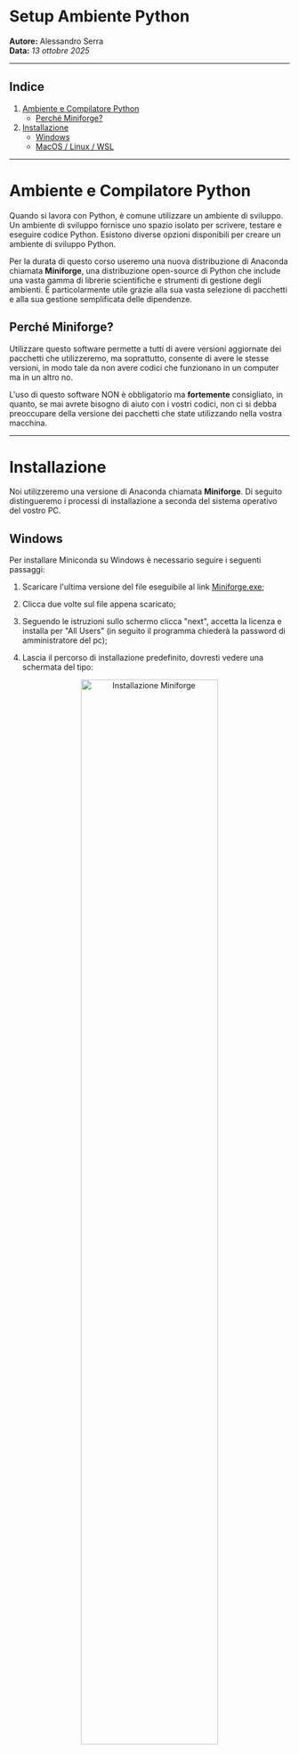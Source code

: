 # Setup Ambiente Python

**Autore:** Alessandro Serra  
**Data:** _13 ottobre 2025_

---

## Indice

1. [Ambiente e Compilatore Python](#ambiente-e-compilatore-python)
   - [Perché Miniforge?](#perche-miniforge)
2. [Installazione](#installazione)
   - [Windows](#windows)
   - [MacOS / Linux / WSL](#macos-linux--wsl)

---

# Ambiente e Compilatore Python

Quando si lavora con Python, è comune utilizzare un ambiente di sviluppo. Un ambiente di sviluppo fornisce uno spazio isolato per scrivere, testare e eseguire codice Python. Esistono diverse opzioni disponibili per creare un ambiente di sviluppo Python.

Per la durata di questo corso useremo una nuova distribuzione di Anaconda chiamata **Miniforge**, una distribuzione open-source di Python che include una vasta gamma di librerie scientifiche e strumenti di gestione degli ambienti. È particolarmente utile grazie alla sua vasta selezione di pacchetti e alla sua gestione semplificata delle dipendenze.

## Perché Miniforge?

Utilizzare questo software permette a tutti di avere versioni aggiornate dei pacchetti che utilizzeremo, ma soprattutto, consente di avere le stesse versioni, in modo tale da non avere codici che funzionano in un computer ma in un altro no.

L'uso di questo software NON è obbligatorio ma **fortemente** consigliato, in quanto, se mai avrete bisogno di aiuto con i vostri codici, non ci si debba preoccupare della versione dei pacchetti che state utilizzando nella vostra macchina.

---

# Installazione

Noi utilizzeremo una versione di Anaconda chiamata **Miniforge**. Di seguito distingueremo i processi di installazione a seconda del sistema operativo del vostro PC.

## Windows

Per installare Miniconda su Windows è necessario seguire i seguenti passaggi:

1. Scaricare l'ultima versione del file eseguibile al link [<u>Miniforge.exe</u>](https://github.com/conda-forge/miniforge/releases/latest/download/Miniforge3-Windows-x86_64.exe);

2. Clicca due volte sul file appena scaricato;
3. Seguendo le istruzioni sullo schermo clicca "next", accetta la licenza e installa per "All Users" (in seguito il programma chiederà la password di amministratore del pc);

4. Lascia il percorso di installazione predefinito, dovresti vedere una schermata del tipo:

<p align="center">
  <img src="docs/assets/setup_images/W11_installation_path.png" alt="Installazione Miniforge" width="70%">
  <br>
  <em>Percorso di installazione.</em>
</p>

5. <u>**IMPORTANTE**</u>: assicurati che queste opzioni siano **TUTTE** spuntate:

<p align="center">
  <img src="docs/assets/setup_images/W11_env_path.png" alt="Installazione Miniforge" width="70%">
  <br>
  <em>Opzioni di Installazione.</em>
</p>

6. Una volta finita l'installazione apri il menù start e nella barra di ricerca digita "Miniforge Prompt"

<p align="center">
  <img src="docs/assets/setup_images/W11_miniforge_prompt.png" alt="Installazione Miniforge" width="70%">
  <br>
  <em>Prompt di Miniforge.</em>
</p>

7. Clicca sull'applicazione, una volta aperta dovrebbe sembrare una sorta di "terminale". Verifica la corretta installazione scrivendo

   ```bash
   conda info
   ```

   e premendo invio, dovrebbe apparire una lista simile a quella in figura

<p align="center">
  <img src="docs/assets/setup_images/W11_conda_info.png" alt="Installazione Miniforge" width="70%">
  <br>
  <em>Risultato del comando scritto sopra.</em>
</p>

Complimenti, avete installato Miniforge con successo!

---

## MacOS, Linux & WSL

Per installare Miniforge su sistemi operativi UNIX-like (MacOS, Linux o WSL) è necessario seguire i seguenti passaggi:

1. Aprire una finestra di terminale (su MacOS aprite Spotlight con Command + Spazio e digitate "Terminale") e eseguite il comando:

   ```bash
   curl -L -O "https://github.com/conda-forge/miniforge/releases/latest/download/Miniforge3-$(uname)-$(uname -m).sh"
   ```

2. Una volta che il comando finisce, eseguite anche il seguente

   ```bash
   bash Miniforge3-$(uname)-$(uname -m).sh
   ```

3. Cliccate Invio scorrendo tutta la licenza:

   <p align="center">
     <img src="docs/assets/setup_images/Screenshot 2025-10-13 alle 11.21.34.png" alt="Installazione Miniforge" width="70%">
     <br>
     <em>Schermata licenza.</em>
   </p>

   e una volta arrivati alla fine scrivete "yes" e cliccate nuovamente invio per dare inizio all'installazione (potrebbe essere richiesta la password del vostro account);

   <p align="center">
     <img src="docs/assets/setup_images/Screenshot 2025-10-13 alle 11.21.49.png" alt="Installazione Miniforge" width="70%">
     <br>
     <em>Accettate la licenza.</em>
   </p>

4. Appena compare la richiesta di dove installare il programma cliccate Invio senza modificare nulla

   <p align="center">
     <img src="docs/assets/setup_images/Screenshot 2025-10-13 alle 11.21.57.png" alt="Installazione Miniforge" width="70%">
     <br>
     <em>Percorso di Installazione.</em>
   </p>

5. In ultima battuta, ad installazione completata, inserite "yes" e premete Invio quando il programma chiede se inizializzare Conda per la Shell corrente:

   <p align="center">
     <img src="docs/assets/setup_images/Screenshot 2025-10-13 alle 11.22.20.png" alt="Installazione Miniforge" width="70%">
     <br>
     <em>Inizializzare Conda per la Shell corrente.</em>
   </p>

Complimenti, avete installato Miniforge con successo!

---

# Editor di Testo

L’editor di testo consigliato è **Visual Studio Code**, editor molto potente ma estremamente leggero. Per installare VSCode andate nella pagina di installazione al link [VSCode Downlaod](https://code.visualstudio.com/download) e scegliete la versione in base al vostro sistema operativo.

## Windows

Eseguite l'installazione, su Windows comparirà una finestra di installazione, accettate le condizioni e cliccate "avanti" sino a che non vi appare questa schermata:

<p align="center">
  <img src="docs/assets/setup_images/Screenshot 2025-10-13 161245.png" alt="Installazione Miniforge" width="70%">
  <br>
  <em>Opzioni da selezionare per VSCode</em>
</p>

Selezionate le opzioni segnate ed andate avanti sino alla fine dell'installazione senza cambiare altro.

## MacOS

Per utenti Mac l'installazione non richiede la modifica o la spunta di alcuna casella, cliccate avanti per tutte le finestre e installate il software.

Una volta installato l'applicazione sarà ubicata nella cartella "Download", trascinatela in quella delle "Applicazioni" in modo che compaia nella schermata delle applicazioni.

## Linux

Una volta scaricato il file di installazione aprite una finestra di terminale e navigate sino alla directory "Download" (o "Scaricati" se la lingua di sistema è Italiano) con

```bash
cd ~/Download
```

Una volta nella directory "Download" utilizzate il comando "ls", dovreste vedere un file con una dicitura simile a _code_1.87.0-1709078641_amd64.deb_.

successivamente dovremmo estrarre il file eseguibile con il comando

```bash
sudo dpkg -i nome-file
```

Inserite la password del vostro utente ed il gioco è fatto.

---

# Setup di VSCode

Una volta completata l'intallazione create una cartella nella quale salverete i codici, aprite VSCode e con Control-O (Command-O per MacOS) navigate sino alla cartella precedentemente creata e apritela.

A questo punto create un file di testo con il pulsante in figura, dategli il nome che volete ma deve finire con l'estensione ".py"

<p align="center">
  <img src="docs/assets/setup_images/Screenshot 2025-10-13 161553.png" alt="Installazione Miniforge" width="70%">
  <br>
  <em>Creazione file Python</em>
</p>

Comparirà un popup che vi chiede di installare gli strumenti e le estensioni per il linguaggio Python, fatelo.

Una volta fatto cliccate "Seleziona Interprete" in basso a destra come in figura:

<p align="center">
  <img src="docs/assets/setup_images/Screenshot 2025-10-13 161553 copy.png" alt="Installazione Miniforge" width="70%">
  <br>
  <em>Selezionare Interprete.</em>
</p>

Vi apparirà una finestra in alto, scegliete l'opzione con "(base)" prima del nome:

<p align="center">
  <img src="docs/assets/setup_images/Screenshot 2025-10-13 161553 copy 2.png" alt="Installazione Miniforge" width="70%">
  <br>
  <em>Selezionare Interprete Pt.2.</em>
</p>

<u>**NB:** Per Linux e MacOS il percorso sarà diverso, l'importante è che ci siano la dicitura "(base)" a sinistra e "Conda" a destra.</u>

Il gioco è fatto, ora abbiamo Python settato nel sistema!

